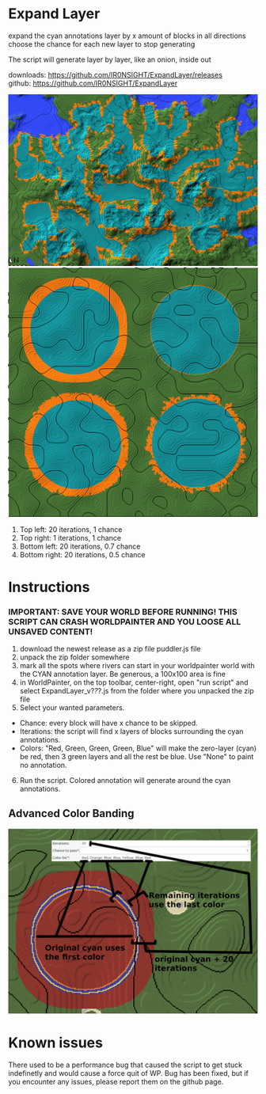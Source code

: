 # Expand Layer

expand the cyan annotations layer by x amount of blocks in all directions
choose the chance for each new layer to stop generating

The script will generate layer by layer, like an onion, inside out

downloads: https://github.com/IR0NSIGHT/ExpandLayer/releases  
github: https://github.com/IR0NSIGHT/ExpandLayer

![](./PR/thumbnail.PNG)
![](./PR/example_4_ops.png)
1. Top left: 20 iterations, 1 chance
2. Top right: 1 iterations, 1 chance
3. Bottom left: 20 iterations, 0.7 chance
4. Bottom right: 20 iterations, 0.5 chance

# Instructions

### IMPORTANT: SAVE YOUR WORLD BEFORE RUNNING! THIS SCRIPT CAN CRASH WORLDPAINTER AND YOU LOOSE ALL UNSAVED CONTENT!

1. download the newest release as a zip file puddler.js file
2. unpack the zip folder somewhere
3. mark all the spots where rivers can start in your worldpainter world with the CYAN annotation layer. Be generous, a
   100x100 area is fine
4. in WorldPainter, on the top toolbar, center-right, open "run script" and select ExpandLayer_v?_?_?.js from the folder where you
   unpacked the zip file
5. Select your wanted parameters.
- Chance: every block will have x chance to be skipped. 
- Iterations: the script will find x layers of blocks surrounding the cyan annotations.
- Colors: "Red, Green, Green, Green, Blue" will make the zero-layer (cyan) be red, then 3 green layers and all the rest be blue. Use "None" to paint no annotation.
6. Run the script. Colored annotation will generate around the cyan annotations.

## Advanced Color Banding
![](./PR/color_banding.png)


# Known issues
There used to be a performance bug that caused the script to get stuck indefinetly and would cause a force quit of WP.
Bug has been fixed, but if you encounter any issues, please report them on the github page.
